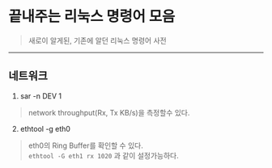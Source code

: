 # 끝내주는 리눅스 명령어 모음
> 새로이 알게된, 기존에 알던 리눅스 명령어 사전  

---

## 네트워크
1. sar -n DEV 1
> network throughput(Rx, Tx KB/s)을 측정할수 있다.  

2. ethtool -g eth0
> eth0의 Ring Buffer를 확인할 수 있다.  
> `ethtool -G eth1 rx 1020` 과 같이 설정가능하다.
